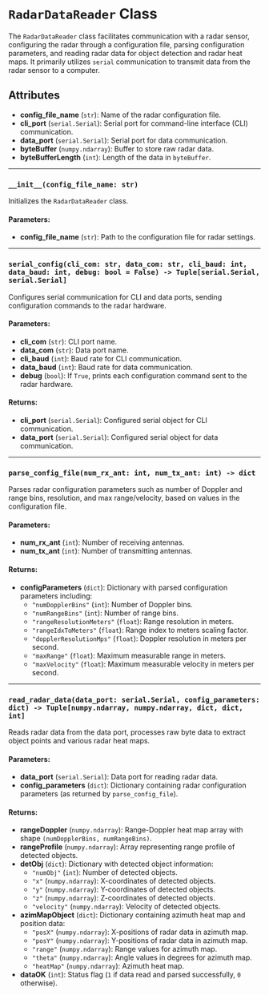 # `RadarDataReader` Class

The `RadarDataReader` class facilitates communication with a radar sensor, configuring the radar through a configuration file, parsing configuration parameters, and reading radar data for object detection and radar heat maps. It primarily utilizes `serial` communication to transmit data from the radar sensor to a computer.

## Attributes
- **config_file_name** (`str`): Name of the radar configuration file.
- **cli_port** (`serial.Serial`): Serial port for command-line interface (CLI) communication.
- **data_port** (`serial.Serial`): Serial port for data communication.
- **byteBuffer** (`numpy.ndarray`): Buffer to store raw radar data.
- **byteBufferLength** (`int`): Length of the data in `byteBuffer`.

---

### `__init__(config_file_name: str)`

Initializes the `RadarDataReader` class.

#### Parameters:
- **config_file_name** (`str`): Path to the configuration file for radar settings.

---

### `serial_config(cli_com: str, data_com: str, cli_baud: int, data_baud: int, debug: bool = False) -> Tuple[serial.Serial, serial.Serial]`

Configures serial communication for CLI and data ports, sending configuration commands to the radar hardware.

#### Parameters:
- **cli_com** (`str`): CLI port name.
- **data_com** (`str`): Data port name.
- **cli_baud** (`int`): Baud rate for CLI communication.
- **data_baud** (`int`): Baud rate for data communication.
- **debug** (`bool`): If `True`, prints each configuration command sent to the radar hardware.

#### Returns:
- **cli_port** (`serial.Serial`): Configured serial object for CLI communication.
- **data_port** (`serial.Serial`): Configured serial object for data communication.

---

### `parse_config_file(num_rx_ant: int, num_tx_ant: int) -> dict`

Parses radar configuration parameters such as number of Doppler and range bins, resolution, and max range/velocity, based on values in the configuration file.

#### Parameters:
- **num_rx_ant** (`int`): Number of receiving antennas.
- **num_tx_ant** (`int`): Number of transmitting antennas.

#### Returns:
- **configParameters** (`dict`): Dictionary with parsed configuration parameters including:
  - `"numDopplerBins"` (`int`): Number of Doppler bins.
  - `"numRangeBins"` (`int`): Number of range bins.
  - `"rangeResolutionMeters"` (`float`): Range resolution in meters.
  - `"rangeIdxToMeters"` (`float`): Range index to meters scaling factor.
  - `"dopplerResolutionMps"` (`float`): Doppler resolution in meters per second.
  - `"maxRange"` (`float`): Maximum measurable range in meters.
  - `"maxVelocity"` (`float`): Maximum measurable velocity in meters per second.

---

### `read_radar_data(data_port: serial.Serial, config_parameters: dict) -> Tuple[numpy.ndarray, numpy.ndarray, dict, dict, int]`

Reads radar data from the data port, processes raw byte data to extract object points and various radar heat maps.

#### Parameters:
- **data_port** (`serial.Serial`): Data port for reading radar data.
- **config_parameters** (`dict`): Dictionary containing radar configuration parameters (as returned by `parse_config_file`).

#### Returns:
- **rangeDoppler** (`numpy.ndarray`): Range-Doppler heat map array with shape `(numDopplerBins, numRangeBins)`.
- **rangeProfile** (`numpy.ndarray`): Array representing range profile of detected objects.
- **detObj** (`dict`): Dictionary with detected object information:
  - `"numObj"` (`int`): Number of detected objects.
  - `"x"` (`numpy.ndarray`): X-coordinates of detected objects.
  - `"y"` (`numpy.ndarray`): Y-coordinates of detected objects.
  - `"z"` (`numpy.ndarray`): Z-coordinates of detected objects.
  - `"velocity"` (`numpy.ndarray`): Velocity of detected objects.
- **azimMapObject** (`dict`): Dictionary containing azimuth heat map and position data:
  - `"posX"` (`numpy.ndarray`): X-positions of radar data in azimuth map.
  - `"posY"` (`numpy.ndarray`): Y-positions of radar data in azimuth map.
  - `"range"` (`numpy.ndarray`): Range values for azimuth map.
  - `"theta"` (`numpy.ndarray`): Angle values in degrees for azimuth map.
  - `"heatMap"` (`numpy.ndarray`): Azimuth heat map.
- **dataOK** (`int`): Status flag (`1` if data read and parsed successfully, `0` otherwise).